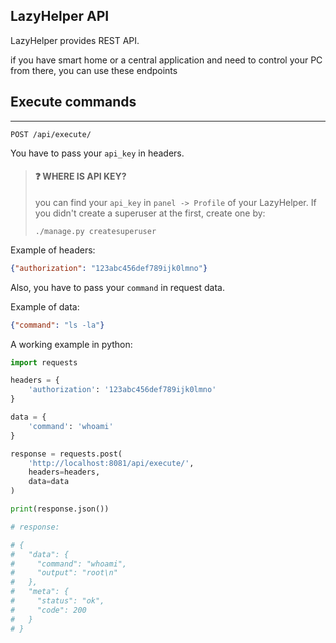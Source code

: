 LazyHelper API
---
LazyHelper provides REST API. 

if you have smart home or a central application and need to control your PC from there, you can use these endpoints

## Execute commands

---
```shell
POST /api/execute/
```

You have to pass your `api_key` in headers.

> #### ❓ WHERE IS API KEY?
> 
>you can find your `api_key` in `panel -> Profile` of your LazyHelper.
> If you didn't create a superuser at the first, create one by:
>```shell
> ./manage.py createsuperuser
> ```


Example of headers:
```json
{"authorization": "123abc456def789ijk0lmno"}
```

Also, you have to pass your `command` in request data.

Example of data:
```json
{"command": "ls -la"}
```

A working example in python:
```python
import requests

headers = {
    'authorization': '123abc456def789ijk0lmno'
}

data = {
    'command': 'whoami'
}

response = requests.post(
    'http://localhost:8081/api/execute/',
    headers=headers,
    data=data
)

print(response.json())

# response:

# {
#   "data": {
#     "command": "whoami",
#     "output": "root\n"
#   },
#   "meta": {
#     "status": "ok",
#     "code": 200
#   }
# }

```
